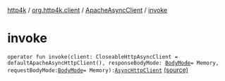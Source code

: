 [http4k](../../index.md) / [org.http4k.client](../index.md) / [ApacheAsyncClient](index.md) / [invoke](./invoke.md)

# invoke

`operator fun invoke(client: CloseableHttpAsyncClient = defaultApacheAsyncHttpClient(), responseBodyMode: `[`BodyMode`](../../org.http4k.core/-body-mode/index.md)` = Memory, requestBodyMode: `[`BodyMode`](../../org.http4k.core/-body-mode/index.md)` = Memory): `[`AsyncHttpClient`](../-async-http-client/index.md) [(source)](https://github.com/http4k/http4k/blob/master/http4k-client-apache-async/src/main/kotlin/org/http4k/client/ApacheAsyncClient.kt#L25)